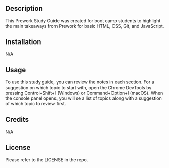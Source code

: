 # <Prework-Study-Guide-Webpage>

## Description

This Prework Study Guide was created for boot camp students to highlight the main takeaways from Prework for basic HTML, CSS, Git, and JavaScript.

## Installation

N/A

## Usage

To use this study guide, you can review the notes in each section. For a suggestion on which topic to start with, open the Chrome DevTools by pressing Control+Shift+I (Windows) or Command+Option+I (macOS). When the console panel opens, you will se a list of topics along with a suggestion of which topic to review first.

## Credits

N/A

## License

Please refer to the LICENSE in the repo.